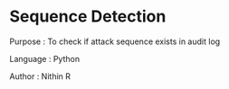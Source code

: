 # Sequence Detection

Purpose : To check if attack sequence exists in audit log 

Language : Python

Author : Nithin R

